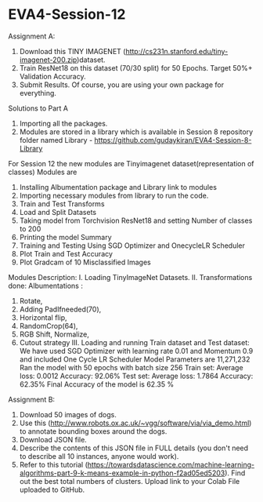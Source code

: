# EVA4-Session-12

Assignment A:
1.	Download this TINY IMAGENET (http://cs231n.stanford.edu/tiny-imagenet-200.zip)dataset. 
2.	Train ResNet18 on this dataset (70/30 split) for 50 Epochs. Target 50%+ Validation Accuracy. 
3.	Submit Results. Of course, you are using your own package for everything.  

Solutions to Part A

1.	Importing all the packages.
2.	Modules are stored in a library which is available in Session 8 repository folder named Library - https://github.com/gudaykiran/EVA4-Session-8-Library

For Session 12 the new modules are Tinyimagenet dataset(representation of classes)
Modules are 
1.	Installing Albumentation package and Library link to modules
2.	Importing necessary modules from library to run the code.
3.	Train and Test Transforms 
4.	Load and Split Datasets
5.	Taking model from Torchvision ResNet18 and setting Number of classes to 200
6.	Printing the model Summary
7.	Training and Testing Using SGD Optimizer and OnecycleLR Scheduler 
8.	Plot Train and Test Accuracy
9.	Plot Gradcam of 10 Misclassified Images

Modules Description:
I. Loading TinyImageNet Datasets.
II. Transformations done: Albumentations :
1.	Rotate,
2.	Adding PadIfneeded(70),
3.	Horizontal flip,
4.	RandomCrop(64),
5.	RGB Shift, Normalize,
6.	Cutout strategy 
III. Loading and running Train dataset and Test dataset:
We have used SGD Optimizer with learning rate 0.01 and Momentum 0.9 and included One Cycle LR Scheduler
Model Parameters are 11,271,232
Ran the model with 50 epochs with batch size 256
Train set: Average loss:  0.0012      Accuracy: 92.06%
Test set: Average loss:  1.7864        Accuracy: 62.35%
Final Accuracy of the model is 62.35 %


Assignment B:
1.	Download 50 images of dogs. 
2.	Use this (http://www.robots.ox.ac.uk/~vgg/software/via/via_demo.html) to annotate bounding boxes around the dogs.
3.	Download JSON file. 
4.	Describe the contents of this JSON file in FULL details (you don't need to describe all 10 instances, anyone would work). 
5.	Refer to this tutorial (https://towardsdatascience.com/machine-learning-algorithms-part-9-k-means-example-in-python-f2ad05ed5203). Find out the best total numbers of clusters. Upload link to your Colab File uploaded to GitHub. 

